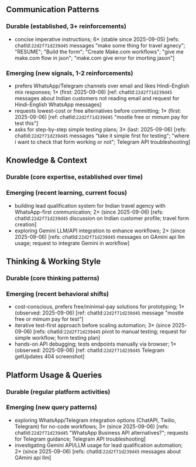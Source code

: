 ## Communication Patterns
### Durable (established, 3+ reinforcements)
- concise imperative instructions; 6× (stable since 2025-09-05) [refs: chatId:`22d2f71d239d45` messages "make some thing for travel agnecy"; "RESUME"; "Build the form"; "Create Make.com workflows"; "give me make.com flow in json"; "make.com give error for imorting jason"]

### Emerging (new signals, 1-2 reinforcements)
- prefers WhatsApp/Telegram channels over email and likes Hindi-English mix responses; 1× (first: 2025-09-06) [ref: chatId:`22d2f71d239d45` messages about Indian customers not reading email and request for Hindi-English WhatsApp messages]
- requests lowest-cost or free alternatives before committing; 1× (first: 2025-09-06) [ref: chatId:`22d2f71d239d45` "mostle free or mimum pay for test this"]
- asks for step-by-step simple testing plans; 3× (last: 2025-09-06) [refs: chatId:`22d2f71d239d45` messages "take it simple first for testing"; "where i want to check that form working or not"; Telegram API troubleshooting]

## Knowledge & Context
### Durable (core expertise, established over time)

### Emerging (recent learning, current focus)
- building lead qualification system for Indian travel agency with WhatsApp-first communication; 2× (since 2025-09-06) [refs: chatId:`22d2f71d239d45` discussion on Indian customer profile; travel form creation]
- exploring Gemini LLM/API integration to enhance workflows; 2× (since 2025-09-06) [refs: chatId:`22d2f71d239d45` messages on GAmini api llm usage; request to integrate Gemini in workflow]

## Thinking & Working Style
### Durable (core thinking patterns)

### Emerging (recent behavioral shifts)
- cost-conscious, prefers free/minimal-pay solutions for prototyping; 1× (observed: 2025-09-06) [ref: chatId:`22d2f71d239d45` message "mostle free or mimum pay for test"]
- iterative test-first approach before scaling automation; 3× (since 2025-09-06) [refs: chatId:`22d2f71d239d45` pivot to manual testing; request for simple workflow; form testing plan]
- hands-on API debugging; tests endpoints manually via browser; 1× (observed: 2025-09-06) [ref: chatId:`22d2f71d239d45` Telegram getUpdates 404 screenshot]

## Platform Usage & Queries
### Durable (regular platform activities)

### Emerging (new query patterns)
- exploring WhatsApp/Telegram integration options (ChatAPI, Twilio, Telegram) for no-code workflows; 3× (since 2025-09-06) [refs: chatId:`22d2f71d239d45` "WhatsApp Business API alternatives?"; requests for Telegram guidance; Telegram API troubleshooting]
- investigating Gemini API/LLM usage for lead qualification automation; 2× (since 2025-09-06) [refs: chatId:`22d2f71d239d45` messages about GAmini api llm]
